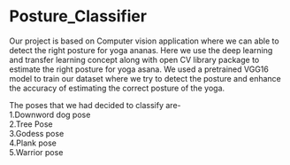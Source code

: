 # Posture_Classifier

Our project is based on Computer vision application where we can able to
detect the right posture for yoga ananas. Here we use the deep learning and transfer learning
concept along with open CV library package to estimate the right posture for yoga
asana. We used a pretrained VGG16 model to train our dataset where we try to detect the posture and enhance
the accuracy of estimating the correct posture of the yoga.

The poses that we had decided to classify are-                                                                                                                                     
1.Downword dog pose                                                                                                                                                                 
2.Tree Pose                                                                                                                                                                         
3.Godess pose                                                                                                                                                                       
4.Plank pose                                                                                                                                                                       
5.Warrior pose

